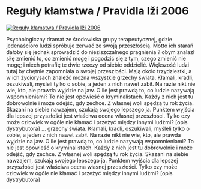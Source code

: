 Reguły kłamstwa / Pravidla lži 2006 
=============
[![Reguły kłamstwa / Pravidla lži 2006 ](http://vidos.pl/images/player.gif)](http://vidos.pl/reguly-klamstwa-pravidla-li-2006)

 Psychologiczny dramat ze środowiska grupy terapeutycznej, gdzie jedenaścioro ludzi spróbuje zerwać ze swoją przeszłością. Motto ich starań dałoby się jednak sprowadzić do nieziszczalnego pragnienia ? obym znalazł siłę zmienić to, co zmienić mogę i pogodzić się z tym, czego zmienić nie mogę; i niech potrafię te dwie rzeczy od siebie oddzielić. Większość ludzi tutaj by chętnie zapomniała o swojej przeszłości. Mają około trzydziestki, a w ich życiorysach znaleźć można wszystkie grzechy świata. Kłamali, kradli, oszukiwali, myśleli tylko o sobie, a jeden z nich nawet zabił. Na razie nikt nie wie, kto, ale prawda wyjdzie na jaw. O ile jest prawdą to, co ludzie nazywają wspomnieniami? To nie jest opowieść o kryminalistach. Każdy z nich jest tu dobrowolnie i może odejść, gdy zechce. Z własnej woli spędzą tu rok życia. Skazani na siebie nawzajem, szukają swojego lepszego ja. Punktem wyjścia dla lepszej przyszłości jest właściwa ocena własnej przeszłości. Tylko czy może człowiek w ogóle nie kłamać i przeżyć między innymi ludźmi? [opis dystrybutora]  ... grzechy świata. Kłamali, kradli, oszukiwali, myśleli tylko o sobie, a jeden z nich nawet zabił. Na razie nikt nie wie, kto, ale prawda wyjdzie na jaw. O ile jest prawdą to, co ludzie nazywają wspomnieniami? To nie jest opowieść o kryminalistach. Każdy z nich jest tu dobrowolnie i może odejść, gdy zechce. Z własnej woli spędzą tu rok życia. Skazani na siebie nawzajem, szukają swojego lepszego ja. Punktem wyjścia dla lepszej przyszłości jest właściwa ocena własnej przeszłości. Tylko czy może człowiek w ogóle nie kłamać i przeżyć między innymi ludźmi? [opis dystrybutora]

